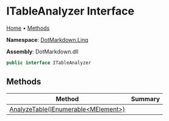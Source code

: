 # ITableAnalyzer Interface

[Home](../../../README.md) &#x2022; [Methods](#methods)

**Namespace**: [DotMarkdown.Linq](../README.md)

**Assembly**: DotMarkdown\.dll

```csharp
public interface ITableAnalyzer
```

## Methods

| Method | Summary |
| ------ | ------- |
| [AnalyzeTable(IEnumerable\<MElement>)](AnalyzeTable/README.md) | |

